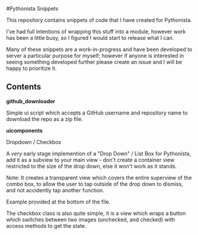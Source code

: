 #Pythonista Snippets

This repository contains snippets of code that I have created for Pythonista.

I've had full intentions of wrapping this stuff into a module, however work has been a little busy, so I figured I would start to release what I can.

Many of these snippets are a work-in-progress and have been developed to server a particular purpose for myself; however if anyone is interested in seeing something developed further please create an issue and I will be happy to prioritize it.

## Contents

**github_downloader**

Simple ui script which accepts a GitHub username and repository name to download the repo as a zip file.

**uicomponents**

Dropdown / Checkbox

A *very* early stage implemention of a "Drop Down" / List Box for Pythonista, add it as a subview to your main view - don't create a container view restricted to the size of the drop down, else it won't work as it stands.

Note: It creates a transparent view which covers the entire superview of the combo box, to allow the user to tap outside of the drop down to dismiss, and not accidently tap another function.

Example provided at the bottom of the file.

The checkbox class is also quite simple, it is a view which wraps a button which switches between two images (unchecked, and checked) with access methods to get the state.